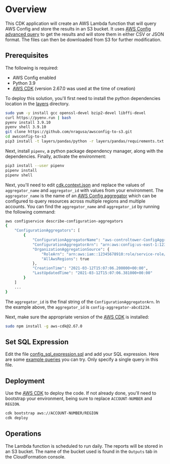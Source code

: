 # Overview

This CDK application will create an AWS Lambda function that will query AWS Config
and store the results in an S3 bucket. It uses [AWS Config advanced query](https://docs.aws.amazon.com/config/latest/developerguide/querying-AWS-resources.html)
to get the results and will store them in either CSV or JSON format. The files can
then be downloaded from S3 for further modification.

## Prerequisites

The following is required:

* AWS Config enabled
* Python 3.9
* [AWS CDK](https://aws.amazon.com/cdk/) (version 2.67.0 was used at the time of creation)

To deploy this solution, you'll first need to install the python dependencies location in the [layers](layers/) directory.

```bash
sudo yum -y install gcc openssl-devel bzip2-devel libffi-devel
curl https://pyenv.run | bash
pyenv install 3.9.10
pyenv shell 3.9.10
git clone https://github.com/nragusa/awsconfig-to-s3.git
cd awsconfig-to-s3
pip3 install -t layers/pandas/python -r layers/pandas/requirements.txt
```

Next, install `pipenv`, a python package dependency manager, along with the dependencies. Finally, activate the environment:

```bash
pip3 install --user pipenv
pipenv install
pipenv shell
```

Next, you'll need to edit [cdk.context.json](cdk.context.json) and replace the values of `aggregator_name` and `aggregator_id`
with values from your environment. The `aggregator_name` is the name of an [AWS Config aggregator](https://docs.aws.amazon.com/config/latest/developerguide/aggregate-data.html)
which can be configured to query resources across multiple regions and multiple accounts. You can find the `aggregator_name`
and `aggregator_id` by running the following command:

```bash
aws configservice describe-configuration-aggregators   
{
    "ConfigurationAggregators": [
        {
            "ConfigurationAggregatorName": "aws-controltower-ConfigAggregatorForOrganizations",
            "ConfigurationAggregatorArn": "arn:aws:config:us-east-1:12345678910:config-aggregator/config-aggregator-abcd1234",
            "OrganizationAggregationSource": {
                "RoleArn": "arn:aws:iam::12345678910:role/service-role/AWSControlTowerConfigAggregatorRoleForOrganizations",
                "AllAwsRegions": true
            },
            "CreationTime": "2021-03-12T15:07:06.200000+00:00",
            "LastUpdatedTime": "2021-03-12T15:07:06.381000+00:00"
        }
    ]
    ...
}
```

The `aggregator_id` is the final string of the `ConfigurationAggregatorArn`. In the example above, the `aggregator_id` is
`config-aggregator-abcd1234`.

Next, make sure the appropriate version of the [AWS CDK](https://aws.amazon.com/cdk/) is installed:

```bash
sudo npm install -g aws-cdk@2.67.0
```

## Set SQL Expression

Edit the file [config_sql_expression.sql](functions/config_sql_expression.sql) and add your SQL expression. Here are some [example queries](https://docs.aws.amazon.com/config/latest/developerguide/example-query.html) you can try. Only specify a single query in this file.

## Deployment

Use the [AWS CDK](https://aws.amazon.com/cdk/) to deploy the code. If not already done, you'll need to bootstrap your environment,
being sure to replace `ACCOUNT-NUMBER` and `REGION`.

```bash
cdk bootstrap aws://ACCOUNT-NUMBER/REGION
cdk deploy
```

## Operations

The Lambda function is scheduled to run daily. The reports will be stored in an S3 bucket. The name of the bucket
used is found in the `Outputs` tab in the CloudFormation console.
